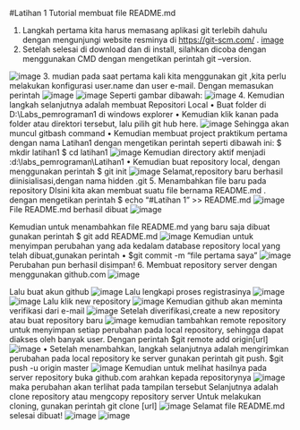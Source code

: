 #Latihan 1
                                        Tutorial membuat file README.md
1.	Langkah pertama kita harus memasang aplikasi git terlebih dahulu dengan mengunjungi website resminya di https://git-scm.com/ .
[image](https://user-images.githubusercontent.com/56728542/67138243-37fb2c00-f1f5-11e9-929f-6fdb9dd9d3f3.png)
2.	Setelah selesai di download dan di install, silahkan dicoba dengan menggunakan CMD dengan mengetikan perintah git –version.

![image](https://user-images.githubusercontent.com/56728542/67138270-90322e00-f1f5-11e9-8447-9d833cc3a4cd.png)
3. mudian pada saat pertama kali kita menggunakan git ,kita perlu melakukan konfigurasi user.name dan user e-mail. Dengan memasukan perintah
![image](https://user-images.githubusercontent.com/56728542/67138293-d12a4280-f1f5-11e9-9a06-dd576f89a678.png)
![image](https://user-images.githubusercontent.com/56728542/67138305-ed2de400-f1f5-11e9-8bf0-6958c1f3ba29.png)
Seperti gambar dibawah:
![image](https://user-images.githubusercontent.com/56728542/67138313-16e70b00-f1f6-11e9-8c6c-b8573599c76f.png)
4.	Kemudian langkah selanjutnya adalah membuat Repositori Local
•	Buat folder di D:\Labs_pemrograman1 di windows explorer
•	Kemudian klik kanan pada folder atau direktori tersebut, lalu pilih git hub here.
![image](https://user-images.githubusercontent.com/56728542/67138330-44cc4f80-f1f6-11e9-8c5e-ac7859c32f80.png)
Sehingga akan muncul gitbash command
•	Kemudian membuat project praktikum pertama dengan nama Latihan1 dengan mengetikan perintah seperti dibawah ini:
$ mkdir latihan1
$ cd latihan1
![image](https://user-images.githubusercontent.com/56728542/67138335-6c231c80-f1f6-11e9-9a55-e0f3fa93a710.png)
Kemudian directory aktif menjadi :d:\labs_pemrograman\Latihan1
•	Kemudian buat repository local, dengan menggunakan perintah
$ git init
![image](https://user-images.githubusercontent.com/56728542/67138343-9674da00-f1f6-11e9-82cd-17bbd5c20405.png)
Selamat,repository baru berhasil diinisialisasi,dengan nama hidden .git
5.	Menambahkan file baru pada repository
DIsini kita akan membuat suatu file bernama README.md . dengan mengetikan perintah
$ echo “#Latihan 1” >> README.md
![image](https://user-images.githubusercontent.com/56728542/67138368-e489dd80-f1f6-11e9-9e38-63703bd0359f.png)
File README.md berhasil dibuat
![image](https://user-images.githubusercontent.com/56728542/67138379-097e5080-f1f7-11e9-990f-72b19c12b2b3.png)

Kemudian untuk menambahkan file README.md  yang baru saja dibuat gunakan perintah
$ git add README.md
![image](https://user-images.githubusercontent.com/56728542/67138391-274bb580-f1f7-11e9-9e87-6348125a6b05.png)
Kemudian untuk menyimpan perubahan yang ada kedalam database repository local yang telah dibuat,gunakan perintah
•	$git commit -m “file pertama saya”
![image](https://user-images.githubusercontent.com/56728542/67138398-46e2de00-f1f7-11e9-845b-ee519f5b471a.png)
Perubahan pun berhasil disimpan!
6.	Membuat repository server dengan menggunakan github.com
![image](https://user-images.githubusercontent.com/56728542/67138441-f7e97880-f1f7-11e9-9b31-cc3a1837600d.png)

Lalu buat akun github
![image](https://user-images.githubusercontent.com/56728542/67138453-21a29f80-f1f8-11e9-9505-3134725a0415.png)
Lalu lengkapi proses registrasinya
![image](https://user-images.githubusercontent.com/56728542/67138457-40a13180-f1f8-11e9-89c6-b6b7f59f51a7.png)
![image](https://user-images.githubusercontent.com/56728542/67138461-5878b580-f1f8-11e9-8c92-04b4347a0825.png)
Lalu klik new repository
![image](https://user-images.githubusercontent.com/56728542/67139502-ddb69700-f205-11e9-9773-a534a72c44d7.png)
Kemudian github akan meminta verifikasi dari e-mail
![image](https://user-images.githubusercontent.com/56728542/67139512-f626b180-f205-11e9-9747-a5e51764d071.png)
Setelah diverifikasi,create a new repository atau buat repository baru
![image](https://user-images.githubusercontent.com/56728542/67139529-24a48c80-f206-11e9-99a2-319381af61bd.png)
kemudian tambahkan remote repository untuk menyimpan setiap perubahan pada local repository, sehingga dapat diakses oleh banyak user. Dengan perintah 
$git remote add origin[url]
![image](https://user-images.githubusercontent.com/56728542/67139543-50c00d80-f206-11e9-8f88-6a38bfc2ef98.png)
•	Setelah menambahkan, langkah selanjutnya adalah mengirimkan perubahan pada local repository ke server gunakan perintah git push.
$git push -u origin master
![image](https://user-images.githubusercontent.com/56728542/67139555-70efcc80-f206-11e9-969c-3c74818ec8ac.png)
Kemudian untuk melihat hasilnya pada server repository buka github.com arahkan kepada repositorynya
![image](https://user-images.githubusercontent.com/56728542/67139571-98df3000-f206-11e9-88fc-7291b909d587.png)
maka perubahan akan terlihat pada tampilan tersebut
Selanjutnya adalah clone repository atau mengcopy repository server
Untuk melakukan cloning, gunakan perintah git clone [url]
![image](https://user-images.githubusercontent.com/56728542/67139578-b44a3b00-f206-11e9-9ccc-75b0bcd7936e.png)
Selamat file README.md selesai dibuat!
![image](https://user-images.githubusercontent.com/56728542/67139592-ce841900-f206-11e9-82f7-22e600571845.png)
![image](https://user-images.githubusercontent.com/56728542/67139598-e3f94300-f206-11e9-8167-f20ffadbe4ea.png)
